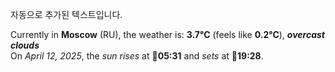 
자동으로 추가된 텍스트입니다.

<!--START_SECTION:weather:moscow-->
Currently in **Moscow** (RU), the weather is: **3.7°C** (feels like **0.2°C**), ***overcast clouds***<br/>
On *April 12, 2025*, the *sun rises* at 🌅**05:31** and *sets* at 🌇**19:28**.
<!--END_SECTION:weather-->
